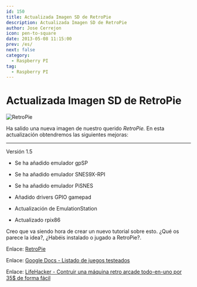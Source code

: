 ```yaml
---
id: 150
title: Actualizada Imagen SD de RetroPie
description: Actualizada Imagen SD de RetroPie
author: Jose Cerrejon
icon: pen-to-square
date: 2013-05-08 11:15:00
prev: /es/
next: false
category:
  - Raspberry PI
tag:
  - Raspberry PI
---
```


# Actualizada Imagen SD de RetroPie

![RetroPie](/images/2013/03/retrop_01_min.jpg)

Ha salido una nueva imagen de nuestro querido *RetroPie.* En esta actualización obtendremos las siguientes mejoras:

- - -
Versión 1.5

* Se ha añadido emulador gpSP

* Se ha añadido emulador SNES9X-RPI

* Se ha añadido emulador PiSNES

* Añadido drivers GPIO gamepad

* Actualización de EmulationStation

* Actualizado rpix86

Creo que va siendo hora de crear un nuevo tutorial sobre esto. ¿Qué os parece la idea?, ¿Habéis instalado o jugado a RetroPie?.

Enlace: [RetroPie](http://blog.petrockblock.com/download/retropie-project-image/)

Enlace: [Google Docs - Listado de juegos testeados](https://docs.google.com/spreadsheet/ccc?key=0ApduqOApj8sodDIwMXRxbHc1ZmtfVVF4dDU0NW9IN3c#gid=0)

Enlace: [LifeHacker - Contruir una máquina retro arcade todo-en-uno por 35$ de forma fácil](http://lifehacker.com/how-to-turn-your-raspberry-pi-into-a-retro-game-console-498561192)